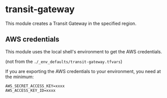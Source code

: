 transit-gateway
===========================

This module creates a Transit Gateway in the specified region.

## AWS credentials

This module uses the local shell's environment to get the AWS credentials. 

(not from the `./_env_defaults/transit-gateway.tfvars`)

If you are exporting the AWS credentials to your environment, you need at the minimum:

```
AWS_SECRET_ACCESS_KEY=xxxx
AWS_ACCESS_KEY_ID=xxxx
```